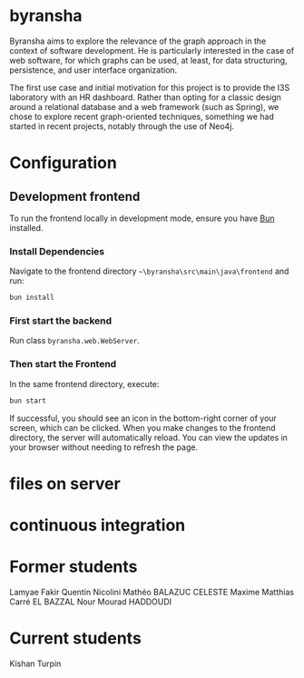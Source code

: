 # byransha
Byransha aims to explore the relevance of the graph approach in the context of software development. He is particularly interested in the case of web software, for which graphs can be used, at least, for data structuring, persistence, and user interface organization.

The first use case and initial motivation for this project is to provide the I3S laboratory with an HR dashboard. Rather than opting for a classic design around a relational database and a web framework (such as Spring), we chose to explore recent graph-oriented techniques, something we had started in recent projects, notably through the use of Neo4j.

# Configuration

## Development frontend
To run the frontend locally in development mode, ensure you have [Bun](https://bun.sh) installed.

### Install Dependencies
Navigate to the frontend directory  `~\byransha\src\main\java\frontend` and run:
```bash
bun install
```

### First start the backend
Run class `byransha.web.WebServer`.

### Then start the Frontend
In the same frontend directory, execute:
```bash
bun start
```

If successful, you should see an icon in the bottom-right corner of your screen, which can be clicked.
When you make changes to the frontend directory, the server will automatically reload. You can view the updates in your browser without needing to refresh the page.

# files on server
# continuous integration


# Former students

Lamyae Fakir
Quentin Nicolini
Mathéo BALAZUC
CELESTE Maxime
Matthias Carré
EL BAZZAL Nour
Mourad HADDOUDI

# Current students

Kishan Turpin
